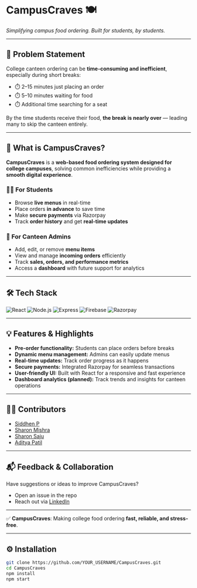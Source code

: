 # CampusCraves 🍽️

*Simplifying campus food ordering. Built for students, by students.*

---

## 🌟 Problem Statement

College canteen ordering can be **time-consuming and inefficient**, especially during short breaks:

- ⏱️ 2–15 minutes just placing an order  
- ⏱️ 5–10 minutes waiting for food  
- ⏱️ Additional time searching for a seat  

By the time students receive their food, **the break is nearly over** — leading many to skip the canteen entirely.

---

## 🚀 What is CampusCraves?

**CampusCraves** is a **web-based food ordering system designed for college campuses**, solving common inefficiencies while providing a **smooth digital experience**.

### 🧑‍🎓 For Students
- Browse **live menus** in real-time  
- Place orders **in advance** to save time  
- Make **secure payments** via Razorpay  
- Track **order history** and get **real-time updates**

### 🏪 For Canteen Admins
- Add, edit, or remove **menu items**  
- View and manage **incoming orders** efficiently  
- Track **sales, orders, and performance metrics**  
- Access a **dashboard** with future support for analytics  

---

## 🛠️ Tech Stack

<p align="left">
  <img src="https://img.shields.io/badge/React-61DAFB?style=for-the-badge&logo=react&logoColor=white" alt="React" />
  <img src="https://img.shields.io/badge/Node.js-339933?style=for-the-badge&logo=node.js&logoColor=white" alt="Node.js" />
  <img src="https://img.shields.io/badge/Express.js-000000?style=for-the-badge&logo=express&logoColor=white" alt="Express" />
  <img src="https://img.shields.io/badge/Firebase-FFCA28?style=for-the-badge&logo=firebase&logoColor=white" alt="Firebase" />
  <img src="https://img.shields.io/badge/Razorpay-004AAD?style=for-the-badge&logo=razorpay&logoColor=white" alt="Razorpay" />
</p>

---

## 💡 Features & Highlights

- **Pre-order functionality:** Students can place orders before breaks  
- **Dynamic menu management:** Admins can easily update menus  
- **Real-time updates:** Track order progress as it happens  
- **Secure payments:** Integrated Razorpay for seamless transactions  
- **User-friendly UI:** Built with React for a responsive and fast experience  
- **Dashboard analytics (planned):** Track trends and insights for canteen operations  

---

## 👩‍💻 Contributors

- [Siddhen P](https://linkedin.com/in/sidd4114)  
- [Sharon Mishra](https://www.linkedin.com/in/sharon-mishra/)  
- [Sharon Saju](https://www.linkedin.com/in/sharon-saju-4b5b69329/)  
- [Aditya Patil](https://www.linkedin.com/in/aditya-patil-2941a9312/)

---

## 📬 Feedback & Collaboration

Have suggestions or ideas to improve CampusCraves?  

- Open an issue in the repo  
- Reach out via [LinkedIn](https://linkedin.com/in/sidd4114)  

---

✅ **CampusCraves**: Making college food ordering **fast, reliable, and stress-free**.  

---

## ⚙️ Installation

```bash
git clone https://github.com/YOUR_USERNAME/CampusCraves.git
cd CampusCraves
npm install
npm start
